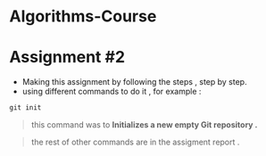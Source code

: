 # Algorithms-Course
# Assignment #2

- Making this assignment by following the steps , step by step.
- using different commands to do it  , for example :

```jsx
git init 
```

> this command was to **Initializes a new empty Git repository .**
> 

> the rest of other commands are in the assigment report .
